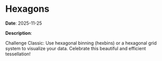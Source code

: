 # Hexagons

**Date**: 2025-11-25

**Description**:

Challenge Classic: Use hexagonal binning (hexbins) or a hexagonal grid system to visualize your data. Celebrate this beautiful and efficient tessellation!
